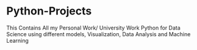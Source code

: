 # Python-Projects
This Contains All my Personal Work/ University Work
Python for Data Science using different models, Visualization, Data Analysis and Machine Learning
